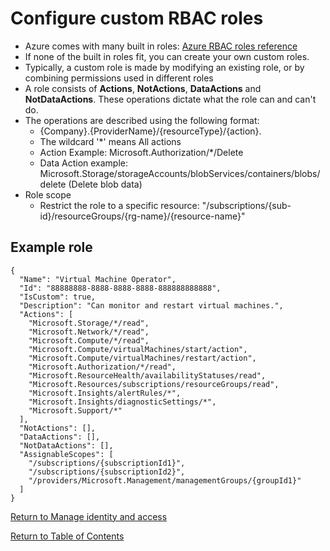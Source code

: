 # Configure custom RBAC roles

* Azure comes with many built in roles: [Azure RBAC roles reference](https://docs.microsoft.com/en-us/azure/role-based-access-control/built-in-roles)
* If none of the built in roles fit, you can create your own custom roles.
* Typically, a custom role is made by modifying an existing role, or by combining permissions used in different roles
* A role consists of **Actions**, **NotActions**, **DataActions** and **NotDataActions**. These operations dictate what the role can and can't do.
* The operations are described using the following format: 
   * {Company}.{ProviderName}/{resourceType}/{action}.
   * The wildcard '*' means All actions
   * Action Example: Microsoft.Authorization/*/Delete
   * Data Action example: Microsoft.Storage/storageAccounts/blobServices/containers/blobs/delete (Delete blob data)
* Role scope
   * Restrict the role to a specific resource: "/subscriptions/{sub-id}/resourceGroups/{rg-name}/{resource-name}"

## Example role
    {
      "Name": "Virtual Machine Operator",
      "Id": "88888888-8888-8888-8888-888888888888",
      "IsCustom": true,
      "Description": "Can monitor and restart virtual machines.",
      "Actions": [
        "Microsoft.Storage/*/read",
        "Microsoft.Network/*/read",
        "Microsoft.Compute/*/read",
        "Microsoft.Compute/virtualMachines/start/action",
        "Microsoft.Compute/virtualMachines/restart/action",
        "Microsoft.Authorization/*/read",
        "Microsoft.ResourceHealth/availabilityStatuses/read",
        "Microsoft.Resources/subscriptions/resourceGroups/read",
        "Microsoft.Insights/alertRules/*",
        "Microsoft.Insights/diagnosticSettings/*",
        "Microsoft.Support/*"
      ],
      "NotActions": [],
      "DataActions": [],
      "NotDataActions": [],
      "AssignableScopes": [
        "/subscriptions/{subscriptionId1}",
        "/subscriptions/{subscriptionId2}",
        "/providers/Microsoft.Management/managementGroups/{groupId1}"
      ]
    }


[Return to Manage identity and access](README.md)

[Return to Table of Contents](../README.md)